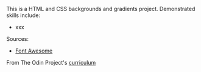 This is a HTML and CSS backgrounds and gradients project. Demonstrated skills include:

* xxx

Sources:

* [Font Awesome](https://fontawesome.com)

From The Odin Project's [curriculum](https://www.theodinproject.com/courses/html5-and-css3/lessons/building-with-backgrounds-and-gradients)